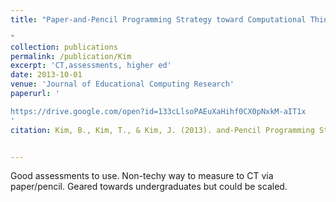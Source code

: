 ```yaml
---
title: "Paper-and-Pencil Programming Strategy toward Computational Thinking for Non-Majors: Design Your Solution

"
collection: publications
permalink: /publication/Kim
excerpt: 'CT,assessments, higher ed'
date: 2013-10-01
venue: 'Journal of Educational Computing Research'
paperurl: '

https://drive.google.com/open?id=133cLlsoPAEuXaHihf0CX0pNxkM-aIT1x
'
citation: Kim, B., Kim, T., & Kim, J. (2013). and-Pencil Programming Strategy toward Computational Thinking for Non-Majors: Design Your Solution. Journal of Educational Computing Research, 49(4), 437-459.


---
```



Good assessments to use. Non-techy way to measure to CT via paper/pencil. Geared towards undergraduates but could be scaled. 
